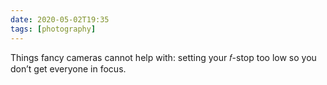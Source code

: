 ```yaml
---
date: 2020-05-02T19:35
tags: [photography]
---
```


Things fancy cameras cannot help with: setting your 𝑓-stop too low so you don’t get everyone in focus.